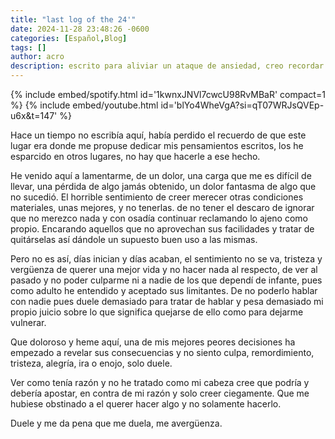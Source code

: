 ```yaml
---
title: "last log of the 24'"
date: 2024-11-28 23:48:26 -0600
categories: [Español,Blog]
tags: []
author: acro 
description: escrito para aliviar un ataque de ansiedad, creo recordar
---
```


{% include embed/spotify.html id='1kwnxJNVl7cwcU98RvMBaR' compact=1 %}
{% include embed/youtube.html id='blYo4WheVgA?si=qT07WRJsQVEp-u6x&t=147' %}


Hace un tiempo no escribía aquí, había perdido el recuerdo de que este lugar era donde me propuse dedicar mis pensamientos escritos, los he esparcido en otros lugares, no hay que hacerle a ese hecho.

He venido aquí a lamentarme, de un dolor, una carga que me es difícil de llevar, una pérdida de algo jamás obtenido, un dolor fantasma de algo que no sucedió.
El horrible sentimiento de creer merecer otras condiciones materiales, unas mejores, y no tenerlas. de no tener el descaro de ignorar que no merezco nada y con osadía continuar reclamando lo ajeno como propio. Encarando aquellos que no aprovechan sus facilidades y tratar de quitárselas así dándole un supuesto buen uso a las mismas.

Pero no es así, días inician y días acaban, el sentimiento no se va, tristeza y vergüenza de querer una mejor vida y no hacer nada al respecto, de ver al pasado y no poder culparme ni a nadie de los que dependí de infante, pues como adulto he entendido y aceptado sus limitantes. De no poderlo hablar con nadie pues duele demasiado para tratar de hablar y pesa demasiado mi propio juicio sobre lo que significa quejarse de ello como para dejarme vulnerar. 

Que doloroso y heme aquí, una de mis mejores peores decisiones ha empezado a revelar sus consecuencias y no siento culpa, remordimiento, tristeza, alegría, ira o enojo, solo duele.

Ver como tenía razón y no he tratado como mi cabeza cree que podría y debería apostar, en contra de mi razón y solo creer ciegamente. Que me hubiese obstinado a el querer hacer algo y no solamente hacerlo. 

Duele y me da pena que me duela, me avergüenza.
